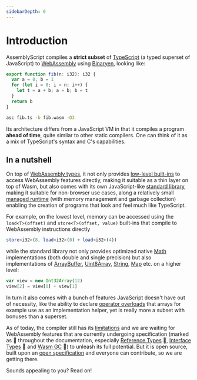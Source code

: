 ```yaml
---
sidebarDepth: 0
---
```


# Introduction

AssemblyScript compiles a **strict subset** of [TypeScript](https://www.typescriptlang.org) \(a typed superset of JavaScript\) to [WebAssembly](https://webassembly.org) using [Binaryen](https://github.com/WebAssembly/binaryen), looking like:

```typescript
export function fib(n: i32): i32 {
  var a = 0, b = 1
  for (let i = 0; i < n; i++) {
    let t = a + b; a = b; b = t
  }
  return b
}
```

```bash
asc fib.ts -b fib.wasm -O3
```

Its architecture differs from a JavaScript VM in that it compiles a program **ahead of time**, quite similar to other static compilers. One can think of it as a mix of TypeScript's syntax and C's capabilities.

## In a nutshell

On top of [WebAssembly types](types), it not only provides [low-level built-ins](environment#low-level-webassembly-operations) to access WebAssembly features directly, making it suitable as a thin layer on top of Wasm, but also comes with its own JavaScript-like [standard library](environment#standard-library), making it suitable for non-browser use cases, along a relatively small [managed runtime](runtime) \(with memory management and garbage collection\) enabling the creation of programs that look and feel much like TypeScript.

For example, on the lowest level, memory can be accessed using the `load<T>(offset)` and `store<T>(offset, value)` built-ins that compile to WebAssembly instructions directly

```typescript
store<i32>(8, load<i32>(0) + load<i32>(4))
```

while the standard library not only provides optimized native [Math](math) implementations \(both double and single precision\) but also implementations of [ArrayBuffer](arraybuffer), [Uint8Array](typedarray), [String](string), [Map](map) etc. on a higher level:

```typescript
var view = new Int32Array(12)
view[2] = view[0] + view[1]
```

In turn it also comes with a bunch of features JavaScript doesn't have out of necessity, like the ability to declare [operator overloads](details/peculiarities.md#operator-overloads) that arrays for example use as an implementation helper, yet is really more a subset with bonuses than a superset.

As of today, the compiler still has its [limitations](basics##current-limitations) and we are waiting for WebAssembly features that are currently undergoing specification \(marked as 🦄 throughout the documentation, especially [Reference Types](https://github.com/WebAssembly/reference-types) 🦄, [Interface Types](https://github.com/WebAssembly/interface-types) 🦄 and [Wasm GC](https://github.com/WebAssembly/gc) 🦄\) to unleash its full potential. But it is open source, built upon an [open specification](https://webassembly.github.io/spec/) and everyone can contribute, so we are getting there.

Sounds appealing to you? Read on!
